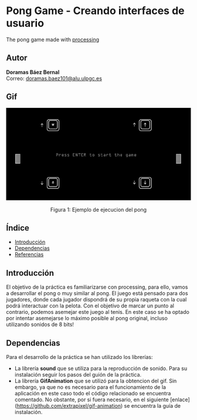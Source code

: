 # Pong Game - Creando interfaces de usuario
The pong game made with [processing](https://processing.org/)

## Autor 
**Doramas Báez Bernal** <br/>
Correo: doramas.baez101@alu.ulpgc.es

## Gif
<div align="center">
  <img src="animacion.gif" alt="gif del pong">
  <p align="center">
    Figura 1: Ejemplo de ejecucion del pong
  </p>
</div>

## Índice
* [Introducción](#introducción)
* [Dependencias](#dependencias) 
* [Referencias](#references)

## Introducción
El objetivo de la práctica es familiarizarse con processing, para ello, vamos a desarrollar el pong o muy similar al pong. El juego está pensado para dos jugadores, donde cada jugador dispondrá de su propia raqueta con la cual podrá interactuar con la pelota. Con el objetivo de marcar un punto al contrario, podemos asemejar este juego al tenis. 
En este caso se ha optado por intentar asemejarse lo máximo posible al pong original, incluso utilizando sonidos de 8 bits!

## Dependencias
Para el desarrollo de la práctica se han utilizado los librerías:
* La librería **sound** que se utiliza para la reproducción de sonido. Para su instalación seguir los pasos del guión de la práctica.
* La librería **GifAnimation** que se utilizó para la obtencion del gif. Sin embargo, ya que no es necesario para el funcionamiento de la aplicación en este caso todo el código relacionado se encuentra comentado. No obstante, por si fuera necesario, en el siguiente [enlace] (https://github.com/extrapixel/gif-animation) se encuentra la guía de instalación.
